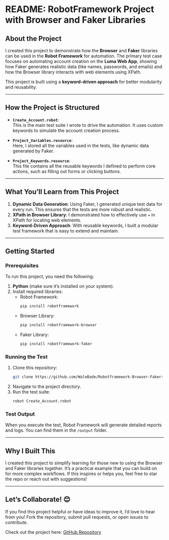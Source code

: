 # README: RobotFramework Project with Browser and Faker Libraries

## About the Project

I created this project to demonstrate how the **Browser** and **Faker** libraries can be used in the **Robot Framework** for automation. The primary test case focuses on automating account creation on the **Luma Web App**, showing how Faker generates realistic data (like names, passwords, and emails) and how the Browser library interacts with web elements using XPath.

This project is built using a **keyword-driven approach** for better modularity and reusability.

---

## How the Project is Structured

- **`Create_Account.robot`**:  
  This is the main test suite I wrote to drive the automation. It uses custom keywords to simulate the account creation process.

- **`Project_Variables.resource`**:  
  Here, I stored all the variables used in the tests, like dynamic data generated by Faker.

- **`Project_Keywords.resource`**:  
  This file contains all the reusable keywords I defined to perform core actions, such as filling out forms or clicking buttons.

---

## What You’ll Learn from This Project

1. **Dynamic Data Generation**: Using Faker, I generated unique test data for every run. This ensures that the tests are more robust and realistic.
2. **XPath in Browser Library**: I demonstrated how to effectively use `=` in XPath for locating web elements.
3. **Keyword-Driven Approach**: With reusable keywords, I built a modular test framework that is easy to extend and maintain.

---

## Getting Started

### Prerequisites

To run this project, you need the following:

1. **Python** (make sure it’s installed on your system).
2. Install required libraries:
   - Robot Framework:  
     ```bash
     pip install robotframework
     ```
   - Browser Library:  
     ```bash
     pip install robotframework-browser
     ```
   - Faker Library:  
     ```bash
     pip install robotframework-faker
     ```

### Running the Test

1. Clone this repository:
   ```bash
   git clone https://github.com/WaleBade/Robotframework-Browser-Faker-Library-
   ```
2. Navigate to the project directory.
3. Run the test suite:
   ```bash
   robot Create_Account.robot
   ```

### Test Output

When you execute the test, Robot Framework will generate detailed reports and logs. You can find them in the `/output` folder.

---

## Why I Built This

I created this project to simplify learning for those new to using the Browser and Faker libraries together. It’s a practical example that you can build on for more complex workflows. If this inspires or helps you, feel free to star the repo or reach out with suggestions!

---

## Let’s Collaborate! 😊

If you find this project helpful or have ideas to improve it, I’d love to hear from you! Fork the repository, submit pull requests, or open issues to contribute.

Check out the project here: [GitHub Repository](https://github.com/WaleBade/Robotframework-Browser-Faker-Library-)
